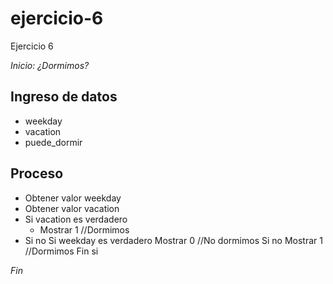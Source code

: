 # ejercicio-6

Ejercicio 6

*Inicio: ¿Dormimos?*


## Ingreso de datos
- weekday
- vacation
- puede_dormir

## Proceso
- Obtener valor weekday
- Obtener valor vacation
- Si vacation es verdadero
    - Mostrar 1 //Dormimos
- Si no 
    Si weekday es verdadero
        Mostrar 0 //No dormimos
            Si no
                Mostrar 1 //Dormimos
            Fin si    
    
*Fin*